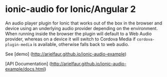 # ionic-audio for Ionic/Angular 2
An audio player plugin for Ionic that works out of the box in the browser and device using an underlying audio provider depending on 
the environment. When running inside the browser the plugin will default to a Web Audio provider, whereas on a device it will switch
to Cordova Media if ```cordova-plugin-media``` is available, otherwise falls back to web audio.

See [demo] (http://arielfaur.github.io/ionic-audio-example)

[API Documentation] (http://arielfaur.github.io/ionic-audio-example/docs.html)

